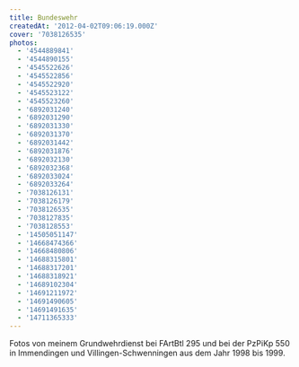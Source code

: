 ```yaml
---
title: Bundeswehr
createdAt: '2012-04-02T09:06:19.000Z'
cover: '7038126535'
photos:
  - '4544889841'
  - '4544890155'
  - '4545522626'
  - '4545522856'
  - '4545522920'
  - '4545523122'
  - '4545523260'
  - '6892031240'
  - '6892031290'
  - '6892031330'
  - '6892031370'
  - '6892031442'
  - '6892031876'
  - '6892032130'
  - '6892032368'
  - '6892033024'
  - '6892033264'
  - '7038126131'
  - '7038126179'
  - '7038126535'
  - '7038127835'
  - '7038128553'
  - '14505051147'
  - '14668474366'
  - '14668480806'
  - '14688315801'
  - '14688317201'
  - '14688318921'
  - '14689102304'
  - '14691211972'
  - '14691490605'
  - '14691491635'
  - '14711365333'
---
```


Fotos von meinem Grundwehrdienst bei FArtBtl 295 und bei der PzPiKp 550 in Immendingen und Villingen-Schwenningen aus dem Jahr 1998 bis 1999.